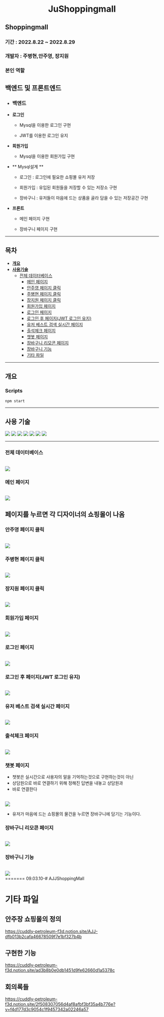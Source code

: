 # <div align="center">**JuShoppingmall**</div>

## Shoppingmall

### 기간 : 2022.8.22 ~ 2022.8.29

### 개발자 : 주병현,안주영, 장지원

### 본인 역할

## 백엔드 및 프론트엔드

- ### 백엔드

- **로그인**

  - Mysql을 이용한 로그인 구현
  
  - JWT를 이용한 로그인 유지

- **회원가입**

  - Mysql을 이용한 회원가입 구현

- ** Mysql설계 **

  - 로그인 : 로그인에 필요한 쇼핑몰 유저 저장

  - 회원가입 : 유입된 회원들을 저장할 수 있는 저장소 구현
  
  - 장바구니 : 유저들이 마음에 드는 상품을 골라 담을 수 있는 저장공간 구현

- **프론트**

  - 메인 페이지 구현

  - 장바구니 페이지 구현

---

## 목차


- [**개요**](https://github.com/acca3434/AJJShopingmall#%EA%B0%9C%EC%9A%94)
- [**사용기술**](https://github.com/acca3434/AJJShopingmall#%EC%82%AC%EC%9A%A9-%EA%B8%B0%EC%88%A0)
  - [전체 데이터베이스](https://github.com/acca3434/AJJShopingmall#%EC%A0%84%EC%B2%B4-%EB%8D%B0%EC%9D%B4%ED%84%B0%EB%B2%A0%EC%9D%B4%EC%8A%A4)
    - [메인 페이지](https://github.com/acca3434/AJJShopingmall#%EB%A9%94%EC%9D%B8-%ED%8E%98%EC%9D%B4%EC%A7%80
)
    - [안주영 페이지 클릭](https://github.com/acca3434/AJJShopingmall#%EC%95%88%EC%A3%BC%EC%98%81-%ED%8E%98%EC%9D%B4%EC%A7%80-%ED%81%B4%EB%A6%AD
)
    - [주병현 페이지 클릭](https://github.com/acca3434/AJJShopingmall#%EC%A3%BC%EB%B3%91%ED%98%84-%ED%8E%98%EC%9D%B4%EC%A7%80-%ED%81%B4%EB%A6%AD)
    - [장지원 페이지 클릭](https://github.com/acca3434/AJJShopingmall#%EC%9E%A5%EC%A7%80%EC%9B%90-%ED%8E%98%EC%9D%B4%EC%A7%80-%ED%81%B4%EB%A6%AD)
    - [회원가입 페이지](https://github.com/acca3434/AJJShopingmall#%ED%9A%8C%EC%9B%90%EA%B0%80%EC%9E%85-%ED%8E%98%EC%9D%B4%EC%A7%80)
    - [로그인 페이지](https://github.com/acca3434/AJJShopingmall#%EB%A1%9C%EA%B7%B8%EC%9D%B8-%ED%8E%98%EC%9D%B4%EC%A7%80)
    - [로그인 후 페이지(JWT 로그인 유지)](https://github.com/acca3434/AJJShopingmall#%EB%A1%9C%EA%B7%B8%EC%9D%B8-%ED%9B%84-%ED%8E%98%EC%9D%B4%EC%A7%80jwt-%EB%A1%9C%EA%B7%B8%EC%9D%B8-%EC%9C%A0%EC%A7%80)
    - [유저 베스트 검색 실시간 페이지](https://github.com/acca3434/AJJShopingmall#%EC%9C%A0%EC%A0%80-%EB%B2%A0%EC%8A%A4%ED%8A%B8-%EA%B2%80%EC%83%89-%EC%8B%A4%EC%8B%9C%EA%B0%84-%ED%8E%98%EC%9D%B4%EC%A7%80)
    - [출석체크 페이지](https://github.com/acca3434/AJJShopingmall#%EC%B6%9C%EC%84%9D%EC%B2%B4%ED%81%AC-%ED%8E%98%EC%9D%B4%EC%A7%80)
    - [챗봇 페이지](https://github.com/acca3434/AJJShopingmall#%EC%B1%97%EB%B4%87-%ED%8E%98%EC%9D%B4%EC%A7%80)
    - [장바구니 리모콘 페이지](https://github.com/acca3434/AJJShopingmall#%EC%9E%A5%EB%B0%94%EA%B5%AC%EB%8B%88-%EB%A6%AC%EB%AA%A8%EC%BD%98-%ED%8E%98%EC%9D%B4%EC%A7%80)
    - [장바구니 기능](https://github.com/acca3434/AJJShopingmall#%EC%9E%A5%EB%B0%94%EA%B5%AC%EB%8B%88-%EA%B8%B0%EB%8A%A5)
    - [기타 파일]()
 
---

## **개요**

### **Scripts**

`npm start`

---

## 사용 **기술**

<img src="https://img.shields.io/badge/CSS3-1572B6?style=for-the-badge&logo=CSS3&logoColor=white"> 
<img src="https://img.shields.io/badge/JavaScript-F7DF1E?style=for-the-badge&logo=JavaScript&logoColor=black">
<img src="https://img.shields.io/badge/Mysql-2496ED?style=for-the-badge&logo=Mysql&logoColor=black"> 
<img src="https://img.shields.io/badge/Sequlize-2496ED?style=for-the-badge&logo=Sequlize&logoColor=black"> 
<img src="https://img.shields.io/badge/Express.js-363636?style=for-the-badge&logo=Express.js&logoColor=white">
<img src="https://img.shields.io/badge/Node.js-F16822?style=for-the-badge&logo=Node.js&logoColor=white"> 
<img src="https://img.shields.io/badge/JWT-FF9900?style=for-the-badge&logo=JWT&logoColor=black">

---

### 전체 데이터베이스

<br/>

<img src="./img/database.png" />

<br/>

### 메인 페이지

<br/>

<img src="./img/mainPage.png" />

<br/>

## 페이지를 누르면 각 디자이너의 쇼핑몰이 나옴

### 안주영 페이지 클릭

<br/>

<img src="./img/topPage.png" />

<br/>

###  주병현 페이지 클릭

<br/>

<img src="./img/secondPagePage.png" />

<br/>

###  장지원 페이지 클릭

<br/>

<img src="./img/thirdPage.png" />

<br/>

### 회원가입 페이지

<br/>

<img src="./img/signUpPage.png" />

<br/>

### 로그인 페이지

<br/>

<img src="./img/loginPage.png" />

<br/>

### 로그인 후 페이지(JWT 로그인 유지)

<br/>

<img src="./img/loginAfterPage.png" />

<br/>

### 유저 베스트 검색 실시간 페이지

<br/>

<img src="./img/TapLiveSearchBest.png" />

<br/>

### 출석체크 페이지

<br/>

<img src="./img/culseockPage.png" />

<br/>

### 챗봇 페이지

- 챗봇은 실시간으로 사용자의 말을 기억하는것으로 구현하는것이 아닌 
- 상담원으로 바로 연결하기 위해 정해진 답변을 내놓고 상담원과
- 바로 연결한다

<br/>

<img src="./img/chatBot.png" />

<br/>

- 유저가 마음에 드는 쇼핑몰의 물건을 누르면 장바구니에 담기는 기능이다.

### 장바구니 리모콘 페이지

<br/>

<img src="./img/cartCount.png" />

<br/>

### 장바구니 기능

<br/>

<img src="./img/cartPage.png" />

<br/>
=======
09.03.10-# AJJShoppingMall

# 기타 파일

## 안주장 쇼핑몰의 정의

https://cuddly-petroleum-f3d.notion.site/AJJ-dfb013b2cafa46678509f7e1bf327b4b

## 구현한 기능

https://cuddly-petroleum-f3d.notion.site/ad3b8b0e0db1451d9fe62660d1a5378c

## 회의록들

https://cuddly-petroleum-f3d.notion.site/2f508307056d4af8afbf3bf35a4b776e?v=f4d177d3c9054c1f9457342a02246a57